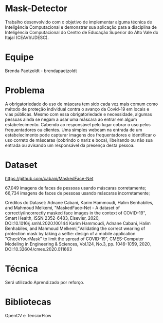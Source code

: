 # Mask-Detector

Trabalho desenvolvido com o objetivo de implementar alguma técnica de Inteligência Computacional e demonstrar sua aplicação para a disciplina de Inteligência Computacional do Centro de Educação Superior do Alto Vale do Itajaí (CEAVI/UDESC).

# Equipe
Brenda Paetzoldt - brendapaetzoldt

# Problema
A obrigatoriedade do uso de máscara tem sido cada vez mais comum como método de proteção individual contra o avanço da Covid-19 em locais e vias públicas.
Mesmo com essa obrigatoriedade e necessidade, algumas pessoas ainda se negam a usar uma máscara ao entrar em algum estabelecimento. Cabendo ao responsável pelo lugar 
cobrar o uso pelos frequentadores ou clientes.
Uma simples webcam na entrada de um estabelecimento pode capturar imagens dos frequentadores e identificar o uso correto de máscaras (cobrindo o nariz e boca), libeirando ou não sua entrada ou avisando 
um responsável da presença desta pessoa.

# Dataset
https://github.com/cabani/MaskedFace-Net

67,049 imagens de faces de pessoas usando máscaras corretamente;
66,734 imagens de faces de pessoas usando máscaras incorretamente;

Créditos do Dataset:
    Adnane Cabani, Karim Hammoudi, Halim Benhabiles, and Mahmoud Melkemi, "MaskedFace-Net - A dataset of correctly/incorrectly masked face images in the context of COVID-19", Smart Health, ISSN 2352-6483, Elsevier, 2020, DOI:10.1016/j.smhl.2020.100144
    Karim Hammoudi, Adnane Cabani, Halim Benhabiles, and Mahmoud Melkemi,"Validating the correct wearing of protection mask by taking a selfie: design of a mobile application "CheckYourMask" to limit the spread of COVID-19", CMES-Computer Modeling in Engineering & Sciences, Vol.124, No.3, pp. 1049-1059, 2020, DOI:10.32604/cmes.2020.011663


# Técnica
Será utilizado Aprendizado por reforço. 


# Bibliotecas
OpenCV e TensiorFlow
